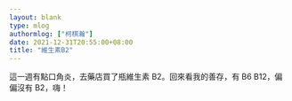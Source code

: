 ```yaml
---
layout: blank
type: mlog
authormlog: ["柯棋瀚"]
date: 2021-12-31T20:55:00+08:00
title: "維生素B2"
---
```


這一週有點口角炎，去藥店買了瓶維生素 B2。回來看我的善存，有 B6 B12，偏偏沒有 B2，嗨！
